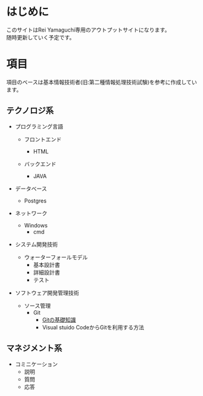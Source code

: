 # はじめに

このサイトはRei Yamaguchi専用のアウトプットサイトになります。  
随時更新していく予定です。

# 項目

項目のベースは基本情報技術者(旧:第二種情報処理技術試験)を参考に作成しています。


## テクノロジ系

- プログラミング言語
    - フロントエンド
        - HTML
   
    - バックエンド
        - JAVA

- データベース
    - Postgres

- ネットワーク
    - Windows
        - cmd

- システム開発技術
    - ウォーターフォールモデル
        - 基本設計書
        - 詳細設計書
        - テスト

- ソフトウェア開発管理技術
    - ソース管理
        - Git
            - [Gitの基礎知識](./gitbase.md)
            - Visual stuido CodeからGitを利用する方法        


## マネジメント系

- コミニケーション
  - 説明
  - 質問
  - 応答












